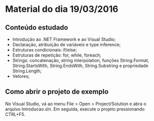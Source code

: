 # Material do dia 19/03/2016

## Conteúdo estudado
- Introdução ao .NET Framework e ao Visual Studio;
- Declaração, atribuição de variáveis e type inference;
- Estruturas condicionais: if/else;
- Estruturas de repetição: for, while, foreach;
- Strings: concatenação, string interpolation, funções String.Format, String.StartsWith, String.EndsWith, String.Substring e propriedade String.Length;
- Vetores;

## Como abrir o projeto de exemplo
No Visual Studio, vá ao menu File > Open > Project/Solution e abra o arquivo Introducao.sln. Em seguida, execute o projeto pressionando CTRL+F5.
